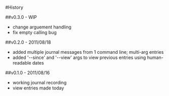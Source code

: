 #History

##v0.3.0 - WIP
- change arguement handling
- fix empty calling bug

##v0.2.0 - 2011/08/18
- added multiple journal messages from 1 command line; multi-arg entries
- added '--since' and '--view' args to view previous entries using human-readable dates

##v0.1.0 - 2011/08/16
- working journal recording
- view entries made today